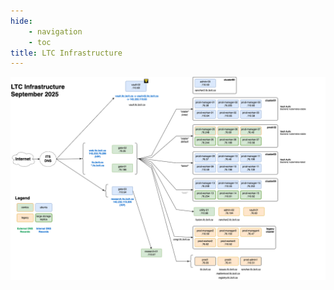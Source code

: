 ```yaml
---
hide:
    - navigation
    - toc
title: LTC Infrastructure
---
```


![architecture](../assets/2025-08-ltc-infrastructure-light.png#only-light)
